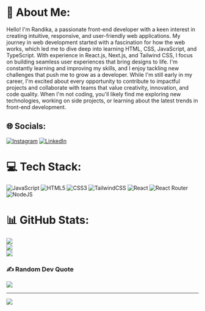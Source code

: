 # 💫 About Me:
Hello! I'm Randika, a passionate front-end developer with a keen interest in creating intuitive, responsive, and user-friendly web applications. My journey in web development started with a fascination for how the web works, which led me to dive deep into learning HTML, CSS, JavaScript, and TypeScript. With experience in React.js, Next.js, and Tailwind CSS, I focus on building seamless user experiences that bring designs to life. I'm constantly learning and improving my skills, and I enjoy tackling new challenges that push me to grow as a developer. While I'm still early in my career, I'm excited about every opportunity to contribute to impactful projects and collaborate with teams that value creativity, innovation, and code quality. When I'm not coding, you'll likely find me exploring new technologies, working on side projects, or learning about the latest trends in front-end development.


## 🌐 Socials:
[![Instagram](https://img.shields.io/badge/Instagram-%23E4405F.svg?logo=Instagram&logoColor=white)](https://instagram.com/randikdrew) [![LinkedIn](https://img.shields.io/badge/LinkedIn-%230077B5.svg?logo=linkedin&logoColor=white)](https://linkedin.com/in/dika-randika) 

# 💻 Tech Stack:
![JavaScript](https://img.shields.io/badge/javascript-%23323330.svg?style=for-the-badge&logo=javascript&logoColor=%23F7DF1E) ![HTML5](https://img.shields.io/badge/html5-%23E34F26.svg?style=for-the-badge&logo=html5&logoColor=white) ![CSS3](https://img.shields.io/badge/css3-%231572B6.svg?style=for-the-badge&logo=css3&logoColor=white) ![TailwindCSS](https://img.shields.io/badge/tailwindcss-%2338B2AC.svg?style=for-the-badge&logo=tailwind-css&logoColor=white) ![React](https://img.shields.io/badge/react-%2320232a.svg?style=for-the-badge&logo=react&logoColor=%2361DAFB) ![React Router](https://img.shields.io/badge/React_Router-CA4245?style=for-the-badge&logo=react-router&logoColor=white) ![NodeJS](https://img.shields.io/badge/node.js-6DA55F?style=for-the-badge&logo=node.js&logoColor=white) 
# 📊 GitHub Stats:
![](https://github-readme-stats.vercel.app/api?username=dika841&theme=dark&hide_border=false&include_all_commits=true&count_private=true)<br/>
![](https://github-readme-streak-stats.herokuapp.com/?user=dika841&theme=dark&hide_border=false)<br/>
![](https://github-readme-stats.vercel.app/api/top-langs/?username=dika841&theme=dark&hide_border=false&include_all_commits=true&count_private=true&layout=compact)

### ✍️ Random Dev Quote
![](https://quotes-github-readme.vercel.app/api?type=horizontal&theme=radical)

---
[![](https://visitcount.itsvg.in/api?id=dika841&icon=0&color=0)](https://visitcount.itsvg.in)

<!-- Proudly created with GPRM ( https://gprm.itsvg.in ) -->
